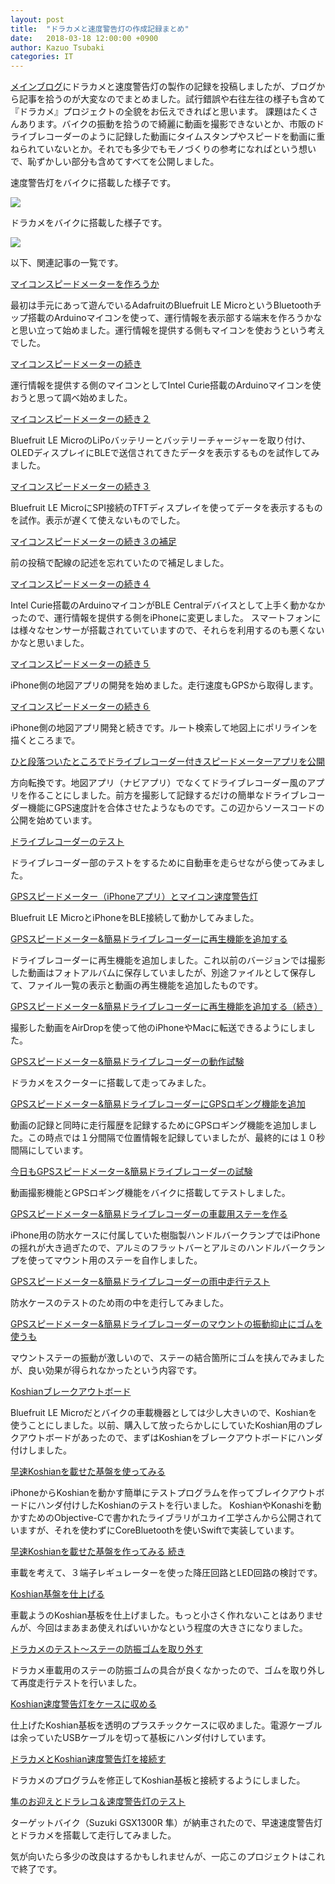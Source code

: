 ```yaml
---
layout: post
title:  "ドラカメと速度警告灯の作成記録まとめ"
date:   2018-03-18 12:00:00 +0900
author: Kazuo Tsubaki
categories: IT
---
```


[メインブログ](https://tsubakicraft.wordpress.com)にドラカメと速度警告灯の製作の記録を投稿しましたが、ブログから記事を拾うのが大変なのでまとめました。試行錯誤や右往左往の様子も含めて『ドラカメ』プロジェクトの全貌をお伝えできればと思います。
課題はたくさんあります。バイクの振動を拾うので綺麗に動画を撮影できないとか、市販のドライブレコーダーのように記録した動画にタイムスタンプやスピードを動画に重ねられていないとか。それでも多少でもモノづくりの参考になればという想いで、恥ずかしい部分も含めてすべてを公開しました。


速度警告灯をバイクに搭載した様子です。

![](https://tsubakicraft.files.wordpress.com/2018/03/img_9711.jpg?w=616)

ドラカメをバイクに搭載した様子です。

![](https://tsubakicraft.files.wordpress.com/2018/03/img_0005.jpg?w=616)


以下、関連記事の一覧です。


[マイコンスピードメーターを作ろうか](https://wp.me/p7Mkw3-1Fe)

最初は手元にあって遊んでいるAdafruitのBluefruit LE MicroというBluetoothチップ搭載のArduinoマイコンを使って、運行情報を表示部する端末を作ろうかなと思い立って始めました。運行情報を提供する側もマイコンを使おうという考えでした。

[マイコンスピードメーターの続き](https://wp.me/p7Mkw3-1Fo)

運行情報を提供する側のマイコンとしてIntel Curie搭載のArduinoマイコンを使おうと思って調べ始めました。

[マイコンスピードメーターの続き２](https://wp.me/p7Mkw3-1FX)

Bluefruit LE MicroのLiPoバッテリーとバッテリーチャージャーを取り付け、OLEDディスプレイにBLEで送信されてきたデータを表示するものを試作してみました。

[マイコンスピードメーターの続き３](https://wp.me/p7Mkw3-1G0)

Bluefruit LE MicroにSPI接続のTFTディスプレイを使ってデータを表示するものを試作。表示が遅くて使えないものでした。

[マイコンスピードメーターの続き３の補足](https://wp.me/p7Mkw3-1G3)

前の投稿で配線の記述を忘れていたので補足しました。

[マイコンスピードメーターの続き４](https://wp.me/p7Mkw3-1Gq)

Intel Curie搭載のArduinoマイコンがBLE Centralデバイスとして上手く動かなかったので、運行情報を提供する側をiPhoneに変更しました。
スマートフォンには様々なセンサーが搭載されていていますので、それらを利用するのも悪くないかなと思いました。

[マイコンスピードメーターの続き５](https://wp.me/p7Mkw3-1Gx)

iPhone側の地図アプリの開発を始めました。走行速度もGPSから取得します。

[マイコンスピードメーターの続き６](https://wp.me/p7Mkw3-1GD)

iPhone側の地図アプリ開発と続きです。ルート検索して地図上にポリラインを描くところまで。

[ひと段落ついたところでドライブレコーダー付きスピードメーターアプリを公開](https://wp.me/p7Mkw3-1Hb)

方向転換です。地図アプリ（ナビアプリ）でなくてドライブレコーダー風のアプリを作ることにしました。前方を撮影して記録するだけの簡単なドライブレコーダー機能にGPS速度計を合体させたようなものです。この辺からソースコードの公開を始めています。

[ドライブレコーダーのテスト](https://wp.me/p7Mkw3-1Hf)

ドライブレコーダー部のテストをするために自動車を走らせながら使ってみました。

[GPSスピードメーター（iPhoneアプリ）とマイコン速度警告灯](https://wp.me/p7Mkw3-1Hv)

Bluefruit LE MicroとiPhoneをBLE接続して動かしてみました。

[GPSスピードメーター&簡易ドライブレコーダーに再生機能を追加する](https://wp.me/p7Mkw3-1HA)

ドライブレコーダーに再生機能を追加しました。これ以前のバージョンでは撮影した動画はフォトアルバムに保存していましたが、別途ファイルとして保存して、ファイル一覧の表示と動画の再生機能を追加したものです。

[GPSスピードメーター&簡易ドライブレコーダーに再生機能を追加する（続き）](https://wp.me/p7Mkw3-1HC)

撮影した動画をAirDropを使って他のiPhoneやMacに転送できるようにしました。

[GPSスピードメーター&簡易ドライブレコーダーの動作試験](https://wp.me/p7Mkw3-1HG)

ドラカメをスクーターに搭載して走ってみました。

[GPSスピードメーター&簡易ドライブレコーダーにGPSロギング機能を追加](https://wp.me/p7Mkw3-1HK)

動画の記録と同時に走行履歴を記録するためにGPSロギング機能を追加しました。この時点では１分間隔で位置情報を記録していましたが、最終的には１０秒間隔にしています。

[今日もGPSスピードメーター&簡易ドライブレコーダーの試験](https://wp.me/p7Mkw3-1HQ)

動画撮影機能とGPSロギング機能をバイクに搭載してテストしました。

[GPSスピードメーター&簡易ドライブレコーダーの車載用ステーを作る](https://wp.me/p7Mkw3-1HT)

iPhone用の防水ケースに付属していた樹脂製ハンドルバークランプではiPhoneの揺れが大き過ぎたので、アルミのフラットバーとアルミのハンドルバークランプを使ってマウント用のステーを自作しました。

[GPSスピードメーター&簡易ドライブレコーダーの雨中走行テスト](https://wp.me/p7Mkw3-1HW)

防水ケースのテストのため雨の中を走行してみました。

[GPSスピードメーター&簡易ドライブレコーダーのマウントの振動抑止にゴムを使うも](https://wp.me/p7Mkw3-1HZ)

マウントステーの振動が激しいので、ステーの結合箇所にゴムを挟んでみましたが、良い効果が得られなかったという内容です。

[Koshianブレークアウトボード](https://wp.me/p7Mkw3-1Ib)

Bluefruit LE Microだとバイクの車載機器としては少し大きいので、Koshianを使うことにしました。以前、購入して放ったらかしにしていたKoshian用のブレクアウトボードがあったので、まずはKoshianをブレークアウトボードにハンダ付けしました。

[早速Koshianを載せた基盤を使ってみる](https://wp.me/p7Mkw3-1If)

iPhoneからKoshianを動かす簡単にテストプログラムを作ってブレイクアウトボードにハンダ付けしたKoshianのテストを行いました。
KoshianやKonashiを動かすためのObjective-Cで書かれたライブラリがユカイ工学さんから公開されていますが、それを使わずにCoreBluetoothを使いSwiftで実装しています。

[早速Koshianを載せた基盤を作ってみる 続き](https://wp.me/p7Mkw3-1Ih)

車載を考えて、３端子レギュレーターを使った降圧回路とLED回路の検討です。

[Koshian基盤を仕上げる](https://wp.me/p7Mkw3-1Il)

車載ようのKoshian基板を仕上げました。もっと小さく作れないことはありませんが、今回はまあまあ使えればいいかなという程度の大きさになりました。

[ドラカメのテスト〜ステーの防振ゴムを取り外す](https://wp.me/p7Mkw3-1In)

ドラカメ車載用のステーの防振ゴムの具合が良くなかったので、ゴムを取り外して再度走行テストを行いました。

[Koshian速度警告灯をケースに収める](https://wp.me/p7Mkw3-1Ip)

仕上げたKoshian基板を透明のプラスチックケースに収めました。電源ケーブルは余っていたUSBケーブルを切って基板にハンダ付けしています。

[ドラカメとKoshian速度警告灯を接続す](https://wp.me/p7Mkw3-1Ir)

ドラカメのプログラムを修正してKoshian基板と接続するようにしました。

[隼のお迎えとドラレコ＆速度警告灯のテスト](https://wp.me/p7Mkw3-1IZ)

ターゲットバイク（Suzuki GSX1300R 隼）が納車されたので、早速速度警告灯とドラカメを搭載して走行してみました。


気が向いたら多少の改良はするかもしれませんが、一応このプロジェクトはこれで終了です。
